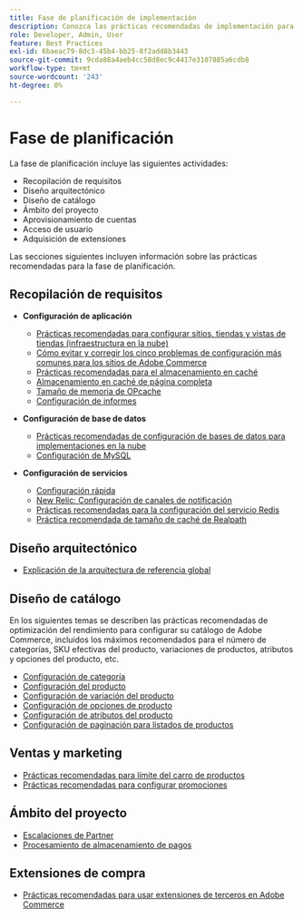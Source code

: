 ```yaml
---
title: Fase de planificación de implementación
description: Conozca las prácticas recomendadas de implementación para la fase de planificación de los proyectos de Adobe Commerce.
role: Developer, Admin, User
feature: Best Practices
exl-id: 6baeac79-8dc3-45b4-bb25-8f2add8b3443
source-git-commit: 9cda88a4aeb4cc58d8ec9c4417e3107885a6cdb8
workflow-type: tm+mt
source-wordcount: '243'
ht-degree: 0%

---
```


# Fase de planificación

La fase de planificación incluye las siguientes actividades:

- Recopilación de requisitos
- Diseño arquitectónico
- Diseño de catálogo
- Ámbito del proyecto
- Aprovisionamiento de cuentas
- Acceso de usuario
- Adquisición de extensiones

Las secciones siguientes incluyen información sobre las prácticas recomendadas para la fase de planificación.

## Recopilación de requisitos

- **Configuración de aplicación**
   - [Prácticas recomendadas para configurar sitios, tiendas y vistas de tiendas (infraestructura en la nube)](sites-stores-store-views.md)
   - [Cómo evitar y corregir los cinco problemas de configuración más comunes para los sitios de Adobe Commerce](https://business.adobe.com/blog/how-to/usual-suspects-five-configuration-fixes-maximize-your-peak-sales)
   - [Prácticas recomendadas para el almacenamiento en caché](https://docs.magento.com/user-guide/system/cache-management.html#best-practices-for-caching)
   - [Almacenamiento en caché de página completa](https://developer.adobe.com/commerce/php/development/cache/page/public-content/)
   - [Tamaño de memoria de OPcache](opcache-memory-size.md)
   - [Configuración de informes](reporting-configuration.md)

- **Configuración de base de datos**
   - [Prácticas recomendadas de configuración de bases de datos para implementaciones en la nube&#x200B;](database-on-cloud.md)
   - [Configuración de MySQL&#x200B;](mysql-configuration.md)

- **Configuración de servicios**
   - [Configuración rápida](https://devdocs.magento.com/cloud/cdn/configure-fastly.html)
   - [New Relic: Configuración de canales de notificación](https://devdocs.magento.com/cloud/project/new-relic.html#configure-notification-channels)
   - [Prácticas recomendadas para la configuración del servicio Redis&#x200B;](redis-service-configuration.md)
   - [Práctica recomendada de tamaño de caché de Realpath](realpath-cache-size.md)

## **Diseño arquitectónico**

<!--Asset not yet integrated
- [GRA Architecture examples](https://wiki.corp.adobe.com/x/kD4ykw)
-->
- [Explicación de la arquitectura de referencia global](../../../implementation-playbook/architecture/global-reference/overview.md)

## **Diseño de catálogo**

En los siguientes temas se describen las prácticas recomendadas de optimización del rendimiento para configurar su catálogo de Adobe Commerce, incluidos los máximos recomendados para el número de categorías, SKU efectivas del producto, variaciones de productos, atributos y opciones del producto, etc.

- [Configuración de categoría](catalog-management.md#category-limits)
- [Configuración del producto&#x200B;](catalog-management.md#product-sku-limits)
- [Configuración de variación del producto](catalog-management.md#product-variations)
- [Configuración de opciones de producto](catalog-management.md#product-options)
- [Configuración de atributos del producto&#x200B;](catalog-management.md#product-attributes)
- [Configuración de paginación para listados de productos](catalog-management.md#product-listing-pagination)

## **Ventas y marketing**

- [Prácticas recomendadas para límite del carro de productos](catalog-management.md#cart-limits)
- [Prácticas recomendadas para configurar promociones](catalog-management.md#promotions)

## **Ámbito del proyecto**

- [Escalaciones de Partner](partner-escalation.md)
- [Procesamiento de almacenamiento de pagos](payment-processing-storage.md)

## **Extensiones de compra**

- [Prácticas recomendadas para usar extensiones de terceros en Adobe Commerce](extensions.md)
